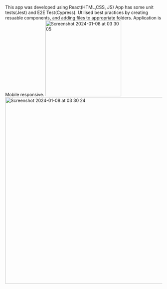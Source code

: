 This app was developed using React(HTML,CSS, JS)
App has some unit tests(Jest) and E2E Test(Cypress).
Utilised best practices by creating resuable components, and adding files to appropriate folders.
Application is Mobile responsive.
<img width="243" alt="Screenshot 2024-01-08 at 03 30 05" src="https://github.com/kylecalbert/ticket-booker/assets/20683951/7fdbb916-c7a8-4397-9aea-be4c2bfb1472">
<img width="598" alt="Screenshot 2024-01-08 at 03 30 24" src="https://github.com/kylecalbert/ticket-booker/assets/20683951/ee3ab4d6-e0f6-4f1c-ad9d-99f958e8aea4">
